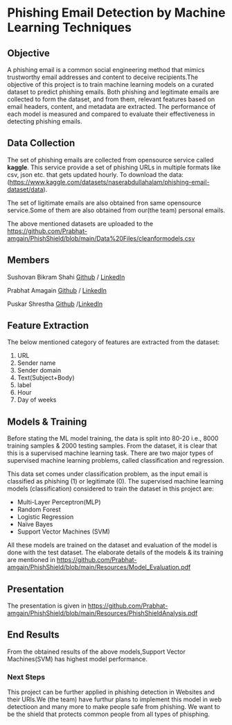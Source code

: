 # Phishing Email Detection by Machine Learning Techniques

## Objective
A phishing email is a common social engineering method that mimics trustworthy email addresses and content to deceive recipients.The objective of this project is to train machine learning models on a curated dataset to predict phishing emails. Both phishing and legitimate emails are collected to form the dataset, and from them, relevant features based on email headers, content, and metadata are extracted. The performance of each model is measured and compared to evaluate their effectiveness in detecting phishing emails.

## Data Collection
The set of phishing emails are collected from opensource service called **kaggle**. This service provide a set of phishing URLs in multiple formats like csv, json etc. that gets updated hourly. To download the data: (https://www.kaggle.com/datasets/naserabdullahalam/phishing-email-dataset/data). 

The set of ligitimate emails are also obtained fron same opensource service.Some of them are also obtained from our(the team) personal emails.


The above mentioned datasets are uploaded to the https://github.com/Prabhat-amgain/PhishShield/blob/main/Data%20Files/cleanformodels.csv 

## Members
Sushovan Bikram Shahi
[Github](https://github.com/sushovanbikramshahi) / [LinkedIn](https://www.linkedin.com/in/sushovan-bikram-shahi-767202312)


Prabhat Amagain
[Github](https://github.com/Prabhat-amgain) / [LinkedIn](https://www.linkedin.com/in/prabhat-amgain-909363277)


Puskar Shrestha
[Github](https://github.com/Puskar-Shrestha) /[LinkedIn](https://www.linkedin.com/in/puskar-shrestha-6a112336a/)




## Feature Extraction
The below mentioned category of features are extracted from the  dataset:

1. URL
2. Sender name
3. Sender domain
4. Text(Subject+Body)
5. label
6. Hour
7. Day of weeks

## Models & Training

Before stating the ML model training, the data is split into 80-20 i.e., 8000 training samples & 2000 testing samples. From the dataset, it is clear that this is a supervised machine learning task. There are two major types of supervised machine learning problems, called classification and regression.

This data set comes under classification problem, as the input email is classified as phishing (1) or legitimate (0). The supervised machine learning models (classification) considered to train the dataset in this project are:

* Multi-Layer Perceptron(MLP)
* Random Forest
* Logistic Regression
* Naïve Bayes
* Support Vector Machines (SVM)




All these models are trained on the dataset and evaluation of the model is done with the test dataset. The elaborate details of the models & its training are mentioned in 
https://github.com/Prabhat-amgain/PhishShield/blob/main/Resources/Model_Evaluation.pdf

## Presentation


The presentation is given in https://github.com/Prabhat-amgain/PhishShield/blob/main/Resources/PhishShieldAnalysis.pdf

## End Results
From the obtained results of the above models,Support Vector Machines(SVM) has highest model performance.
### Next Steps

This project can be further applied in phishing detection in Websites and their URls.We (the team) have furthur plans to implement this model in web detectioon and many more to make people safe from phishing.
We want to be the shield that protects common people from all types of phisphing.
